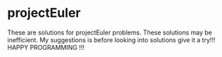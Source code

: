 # projectEuler

These are solutions for projectEuler problems. These solutions may be inefficient. My suggestions is before looking into solutions give it a try!!!
HAPPY PROGRAMMING !!!
